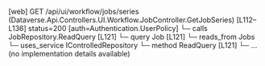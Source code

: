 [web] GET /api/ui/workflow/jobs/series  (Dataverse.Api.Controllers.UI.Workflow.JobController.GetJobSeries)  [L112–L136] status=200 [auth=Authentication.UserPolicy]
  └─ calls JobRepository.ReadQuery [L121]
  └─ query Job [L121]
    └─ reads_from Jobs
  └─ uses_service IControlledRepository<Job>
    └─ method ReadQuery [L121]
      └─ ... (no implementation details available)

